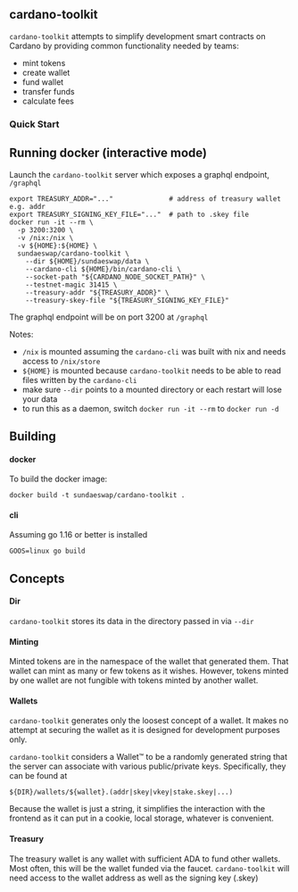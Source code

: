 cardano-toolkit
------------------

`cardano-toolkit` attempts to simplify development smart contracts on Cardano
by providing common functionality needed by teams:

* mint tokens
* create wallet
* fund wallet
* transfer funds
* calculate fees

### Quick Start

## Running docker (interactive mode)

Launch the `cardano-toolkit` server which exposes a graphql endpoint, `/graphql`

```
export TREASURY_ADDR="..."              # address of treasury wallet e.g. addr
export TREASURY_SIGNING_KEY_FILE="..."  # path to .skey file
docker run -it --rm \
  -p 3200:3200 \
  -v /nix:/nix \
  -v ${HOME}:${HOME} \
  sundaeswap/cardano-toolkit \
    --dir ${HOME}/sundaeswap/data \
    --cardano-cli ${HOME}/bin/cardano-cli \
    --socket-path "${CARDANO_NODE_SOCKET_PATH}" \
    --testnet-magic 31415 \
    --treasury-addr "${TREASURY_ADDR}" \
    --treasury-skey-file "${TREASURY_SIGNING_KEY_FILE}"
```

The graphql endpoint will be on port 3200 at `/graphql`

Notes:
* `/nix` is mounted assuming the `cardano-cli` was built with nix and needs access to `/nix/store`
* `${HOME}` is mounted because `cardano-toolkit` needs to be able to read files written by the `cardano-cli`
* make sure `--dir` points to a mounted directory or each restart will lose your data  
* to run this as a daemon, switch `docker run -it --rm` to `docker run -d`

## Building 

#### docker

To build the docker image:

```docker build -t sundaeswap/cardano-toolkit .```


#### cli

Assuming go 1.16 or better is installed

```GOOS=linux go build```

## Concepts

#### Dir

`cardano-toolkit` stores its data in the directory passed in via `--dir` 

#### Minting

Minted tokens are in the namespace of the wallet that generated them.  That
wallet can mint as many or few tokens as it wishes.  However, tokens minted by
one wallet are not fungible with tokens minted by another wallet.

#### Wallets

`cardano-toolkit` generates only the loosest concept of a wallet.  It makes no
attempt at securing the wallet as it is designed for development purposes only.

`cardano-toolkit` considers a Wallet™ to be a randomly generated string that the
server can associate with various public/private keys.  Specifically, they can
be found at

```${DIR}/wallets/${wallet}.(addr|skey|vkey|stake.skey|...)```

Because the wallet is just a string, it simplifies the interaction with the
frontend as it can put in a cookie, local storage, whatever is convenient.

#### Treasury

The treasury wallet is any wallet with sufficient ADA to fund other wallets.  
Most often, this will be the wallet funded via the faucet.  `cardano-toolkit`
will need access to the wallet address as well as the signing key (.skey)
